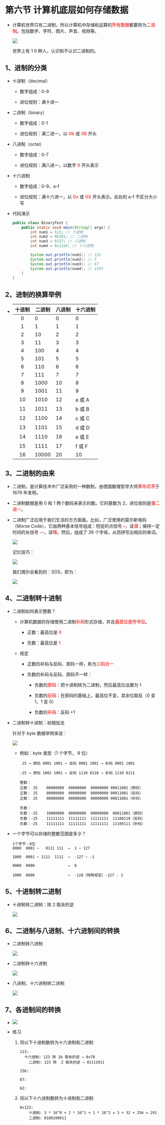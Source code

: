 # 第六节 计算机底层如何存储数据

- 计算机世界只有二进制，所以计算机中存储和运算的<strong style="color: #f3514f;">所有数据</strong>都要转为<strong style="color: #f3514f;">二进制</strong>。包括数字、字符、图片、声音、视频等。

  ![](https://raw.githubusercontent.com/wehome-h/typora-images-repository/main/images/20240414174802.png)

  世界上有 1 0 种人，认识和不认识二进制的。

## 1、进制的分类

- 十进制（decimal）

  - 数字组成：0-9

  - 进位规则：满十进一

- 二进制（binary）

  - 数字组成：0-1

  - 进位规则：满二进一，以 <strong style="color: #f3514f;">0b</strong> 或 <strong style="color: #f3514f;">0B</strong> 开头

- 八进制（octal）

  - 数字组成：0-7

  - 进位规则：满八进一，以数字 <strong style="color: #f3514f;">0</strong> 开头表示

- 十六进制

  - 数字组成：0-9，a-f

  - 进位规则：满十六进一，以 <strong style="color: #f3514f;">0x</strong> 或 <strong style="color: #f3514f;">0X</strong> 开头表示。此处的 a-f 不区分大小写

- 代码演示

  ```java
  public class BinaryTest {
      public static void main(String[] args) {
          int num1 = 123; // 十进制
          int num2 = 0b101; // 二进制
          int num3 = 0127; // 八进制
          int num4 = 0x12aF; // 十六进制

          System.out.println(num1); // 123
          System.out.println(num2); // 5
          System.out.println(num3); // 87
          System.out.println(num4); // 4783
      }
  }
  ```

## 2、进制的换算举例

- | 十进制 | 二进制 | 八进制 | 十六进制 |
  | :----: | ------ | ------ | -------- |
  |   0    | 0      | 0      | 0        |
  |   1    | 1      | 1      | 1        |
  |   2    | 10     | 2      | 2        |
  |   3    | 11     | 3      | 3        |
  |   4    | 100    | 4      | 4        |
  |   5    | 101    | 5      | 5        |
  |   6    | 110    | 6      | 6        |
  |   7    | 111    | 7      | 7        |
  |   8    | 1000   | 10     | 8        |
  |   9    | 1001   | 11     | 9        |
  |   10   | 1010   | 12     | a 或 A   |
  |   11   | 1011   | 13     | b 或 B   |
  |   12   | 1100   | 14     | c 或 C   |
  |   13   | 1101   | 15     | d 或 D   |
  |   14   | 1110   | 16     | e 或 E   |
  |   15   | 1111   | 17     | f 或 F   |
  |   16   | 10000  | 20     | 10       |

## 3、二进制的由来

- 二进制，是计算技术中广泛采用的一种数制，由德国数理哲学大师<strong style="color: #f3514f;">莱布尼茨</strong>于 1679 年发明。

- 二进制数据是用 0 和 1 两个数码来表示的数。它的基数为 2，进位规则是<strong style="color: #f3514f;">逢二进一</strong>。

- 二进制广泛应用于我们生活的方方面面。比如，广泛使用的莫尔斯电码（Morse Code），它由两种基本信号组成：短促的点信号 <strong style="color: #f3514f;">•</strong>，读<strong style="color: #f3514f;">滴</strong>；保持一定时间的长信号 <strong style="color: #f3514f;">—</strong>，读<strong style="color: #f3514f;">嗒</strong>。然后，组成了 26 个字母，从而拼写出相应的单词。

  ![](https://raw.githubusercontent.com/wehome-h/typora-images-repository/main/images/20240414175901.png)

  记忆技巧：

  ![](https://raw.githubusercontent.com/wehome-h/typora-images-repository/main/images/20240414175936.png)

  我们偶尔会看到的：SOS，即为：

  ![](https://raw.githubusercontent.com/wehome-h/typora-images-repository/main/images/20240414180027.png)

## 4、二进制转十进制

- 二进制如何表示整数？

  - 计算机数据的存储使用二进制<strong style="color: #f3514f;">补码</strong>形式存储，并且<strong style="color: #f3514f;">最高位是符号位</strong>。

    - 正数：最高位是 <strong style="color: #f3514f;">0</strong>

    - 负数：最高位是 <strong style="color: #f3514f;">1</strong>

  - 规定

    - 正数的补码与反码、原码一样，称为<strong style="color: #f3514f;">三码合一</strong>

    - 负数的补码与反码、原码不一样：

      - 负数的<strong style="color: #f3514f;">原码</strong>：把十进制转为二进制，然后最高位设置为 1

      - 负数的<strong style="color: #f3514f;">反码</strong>：在原码的基础上，最高位不变，其余位取反（0 变 1，1 变 0）

      - 负数的<strong style="color: #f3514f;">补码</strong>：反码 +1

- 二进制转十进制：权相加法

  针对于 byte 数据举例来说：

  ![](https://raw.githubusercontent.com/wehome-h/typora-images-repository/main/images/20240414215215.png)

  - 例如：byte 类型（1 个字节， 8 位）

    ```
     25 → 原码 0001 1001 → 反码 0001 1001 → 补码 0001 1001

    -25 → 原码 1001 1001 → 反码 1110 0110 → 补码 1110 0111
    ```

    ```
    整数：
    正数： 25    00000000  00000000  00000000 00011001（原码）
    正数： 25    00000000  00000000  00000000 00011001（反码）
    正数： 25    00000000  00000000  00000000 00011001（补码）

    负数：
    负数：-25    10000000  00000000  00000000  00011001（原码）
    负数：-25    11111111  11111111  11111111  11100110（反码）
    负数：-25    11111111  11111111  11111111  11100111（补码）
    ```

- 一个字节可以存储的整数范围是多少？

  ```
  1个字节：8位
  0000  0001 ~   0111 111  →  1 ~ 127

  1000  0001 ~ 1111  1111  →  -127 ~ -1

  0000  0000               →  0

  1000  0000               →  -128（特殊规定）-127 - 1
  ```

## 5、十进制转二进制

- 十进制转二进制：除 2 取余的逆

  ![](https://raw.githubusercontent.com/wehome-h/typora-images-repository/main/images/20240414220308.png)

## 6、二进制与八进制、十六进制间的转换

- 二进制转八进制

  ![](https://raw.githubusercontent.com/wehome-h/typora-images-repository/main/images/20240414220408.png)

- 二进制转十六进制

  ![](https://raw.githubusercontent.com/wehome-h/typora-images-repository/main/images/20240414220509.png)

- 八进制、十六进制转二进制

  ![](https://raw.githubusercontent.com/wehome-h/typora-images-repository/main/images/20240414220538.png)

## 7、各进制间的转换

- ![](https://raw.githubusercontent.com/wehome-h/typora-images-repository/main/images/20240414220745.png)

- 练习

  1.  将以下十进制数转为十六进制和二进制

      ```
      123:
        十六进制: 123 除 16 取余的逆 → 0x7B
          二进制: 123 除  2 取余的逆 → 01111011

      256:

      87:

      62:
      ```

  2.  将以下十六进制数转为十进制和二进制

      ```
      0x123:
          十进制: 3 * 16^0 + 2 * 16^1 + 1 * 16^2 = 3 + 32 + 256 = 291
          二进制: 0100100011
      ```